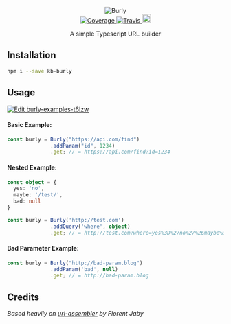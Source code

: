 <p align="center">
  <img src="https://images.128keaton.com/burly.png" alt="Burly">
  <br>
  <a href="https://coveralls.io/github/128keaton/burly?branch=master">
    <img src="https://coveralls.io/repos/github/128keaton/burly/badge.svg?branch=master" alt="Coverage">
  </a>
  
  <a href="https://travis-ci.com/128keaton/burly">
    <img src="https://travis-ci.com/128keaton/burly.svg?branch=master" alt="Travis">
  </a>

  <a href="https://badge.fury.io/js/kb-burly">
    <img src="https://badge.fury.io/js/kb-burly.svg" alt="npm version" height="20">
  </a>
  
  <p align="center">A simple Typescript URL builder<p>
</p>

## Installation

```sh
npm i --save kb-burly
```

## Usage
[![Edit burly-examples-t6lzw](https://codesandbox.io/static/img/play-codesandbox.svg)](https://codesandbox.io/s/burly-examples-t6lzw)
#### Basic Example:

```ts
const burly = Burly("https://api.com/find")
              .addParam("id", 1234)
              .get; // = https://api.com/find?id=1234
```
#### Nested Example:

```ts
const object = {
  yes: 'no',
  maybe: '/test/',
  bad: null
}

const burly = Burly('http://test.com')
              .addQuery('where', object)
              .get; // = http://test.com?where=yes%3D%27no%27%26maybe%3D%27%2Ftest%2F%27
```
#### Bad Parameter Example:
```ts
const burly = Burly("http://bad-param.blog")
              .addParam('bad', null)
              .get; // = http://bad-param.blog
```

## Credits

_Based heavily on [url-assembler](https://github.com/Floby/node-url-assembler) by Florent Jaby_
